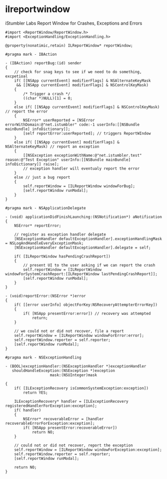 ilreportwindow
==============

iStumbler Labs Report Window for Crashes, Exceptions and Errors

    #import <ReportWindow/ReportWindow.h>
    #import <ExceptionHandling/ExceptionHandling.h>

    @property(nonatimic,retain) ILReportWindow* reportWindow;

    #pragma mark - IBAction

    - (IBAction) reportBug:(id) sender
    {
        // check for snag keys to see if we need to do something, excpetioal
        if( [[NSApp currentEvent] modifierFlags] & NSAlternateKeyMask
         && [[NSApp currentEvent] modifierFlags] & NSControlKeyMask)
        {
            /* Trigger a crash */
            ((char *)NULL)[1] = 0;
        }
        else if( [[NSApp currentEvent] modifierFlags] & NSControlKeyMask) // report the error
        {
            NSError* userReported = [NSError errorWithDomain:@"net.istumbler" code:-1 userInfo:[[NSBundle mainBundle] infoDictionary]];
            [self reportError:userReported]; // triggers ReportWIndow
        }
        else if( [[NSApp currentEvent] modifierFlags] & NSAlternateKeyMask) // report an exception
        {
            [[NSException exceptionWithName:@"net.istumbler.test" reason:@"Test Exception" userInfo:[[NSBundle mainBundle] infoDictionary]] raise];
            // exception handler will eventualy report the error
        }
        else // just a bug report
        {
            self.reportWindow = [ILReportWindow windowForBug];
            [self.reportWindow runModal];
        }
    }

    #pragma mark - NSApplicationDelegate

    - (void) applicationDidFinishLaunching:(NSNotification*) aNotification
    {
        NSError* reportError;
    
        // register as exception handler delegate
        [NSExceptionHandler defaultExceptionHandler].exceptionHandlingMask = NSLogAndHandleEveryExceptionMask;
        [NSExceptionHandler defaultExceptionHandler].delegate = self;
    
        if( [ILReportWindow hasPendingCrashReport])
        {
            // present UI to the user asking if we can report the crash
            self.reportWindow = [ILReportWindow windowForSystemCrashReport:[ILReportWindow lastPendingCrashReport]];
            [self.reportWindow runModal];
        }
    }

    - (void)reportError:(NSError *)error
    {
        if( [[error userInfo] objectForKey:NSRecoveryAttempterErrorKey])
        {
            if( [NSApp presentError:error]) // recovery was attempted
                return;
        }

        // we could not or did not recover, file a report
        self.reportWindow = [ILReportWindow windowForError:error];
        self.reportWindow.reporter = self.reporter;
        [self.reportWindow runModal];
    }

    #pragma mark - NSExceptionHandling

    - (BOOL)exceptionHandler:(NSExceptionHandler *)exceptionHandler
       shouldHandleException:(NSException *)exception
                        mask:(NSUInteger)mask

    {
        if( [ILExceptionRecovery isCommonSystemException:exception])
            return YES;

        ILExceptionRecovery* handler = [ILExceptionRecovery registeredHandlerForException:exception];
        if( handler)
        {
            NSError* recoverableError = [handler recoverableErrorForException:exception];
            if( [NSApp presentError:recoverableError])
                return NO;
        }

        // could not or did not recover, report the exception
        self.reportWindow = [ILReportWindow windowForException:exception];
        self.reportWindow.reporter = self.reporter;
        [self.reportWindow runModal];

        return NO;
    }
